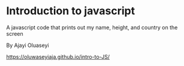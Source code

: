 # Introduction to javascript

A javascript code that prints out my name, height, and country on the screen

By Ajayi Oluaseyi

https://oluwaseyiaja.github.io/intro-to-JS/
